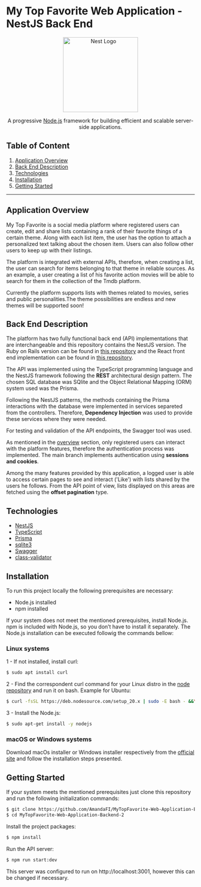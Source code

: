 # My Top Favorite Web Application - NestJS Back End

<p align="center">
  <a href="http://nestjs.com/" target="blank"><img src="https://nestjs.com/img/logo-small.svg" width="200" alt="Nest Logo" /></a>
</p>

[circleci-image]: https://img.shields.io/circleci/build/github/nestjs/nest/master?token=abc123def456
[circleci-url]: https://circleci.com/gh/nestjs/nest

  <p align="center">A progressive <a href="http://nodejs.org" target="_blank">Node.js</a> framework for building efficient and scalable server-side applications.</p>
    <p align="center">

## Table of Content

1. [Application Overview](#application-overview)
2. [Back End Description](#back-end-description)
3. [Technologies](#technologies)
4. [Installation](#installation)
5. [Getting Started](#getting-started)

---

## **Application Overview** <a name="application-overview"></a>

My Top Favorite is a social media platform where registered users can create, edit and share lists containing a rank of their favorite things of a certain theme. Along with each list item, the user has the option to attach a personalized text talking about the chosen item. Users can also follow other users to keep up with their listings.

The platform is integrated with external APIs, therefore, when creating a list, the user can search for items belonging to that theme in reliable sources. As an example, a user creating a list of his favorite action movies will be able to search for them in the collection of the Tmdb platform.

Currently the platform supports lists with themes related to movies, series and public personalities.The theme possibilities are endless and new themes will be supported soon!

## **Back End Description** <a name="back-end-description"></a>

The platform has two fully functional back end (API) implementations that are interchangeable and this repository contains the NestJS version. The Ruby on Rails version can be found in [this repository](https://github.com/AmandaFI/MyTopFavorite-Web-Application-Backend) and the React front end implementation can be found in [this repository](https://github.com/AmandaFI/MyTopFavorite-Web-Application-Frontend).

The API was implemented using the TypeScript programming language and the NestJS framework following the **REST** architectural design pattern. The chosen SQL database was SQlite and the Object Relational Mapping (ORM) system used was the Prisma.

Following the NestJS patterns, the methods containing the Prisma interactions with the database were implemented in services separeted from the controllers. Therefore, **Dependency Injection** was used to provide these services where they were needed.

For testing and validation of the API endpoints, the Swagger tool was used.

As mentioned in the [overview](#Overview) section, only registered users can interact with the platform features, therefore the authentication process was implemented. The main branch implements authentication using **sessions and cookies**.

Among the many features provided by this application, a logged user is able to access certain pages to see and interact ('Like') with lists shared by the users he follows. From the API point of view, lists displayed on this areas are fetched using the **offset pagination** type.

## **Technologies** <a name="technologies"></a>

- [NestJS](https://nestjs.com/)
- [TypeScript](https://www.typescriptlang.org/)
- [Prisma](https://www.prisma.io/)
- [sqlite3](https://www.npmjs.com/package/sqlite3)
- [Swagger](https://docs.nestjs.com/openapi/introduction)
- [class-validator](https://www.npmjs.com/package/class-validator)

## **Installation** <a name="installation"></a>

To run this project locally the following prerequisites are necessary:

- Node.js installed
- npm installed

If your system does not meet the mentioned prerequisites, install Node.js. npm is included with Node.js, so you don’t have to install it separately. The Node.js installation can be executed followig the commands bellow:

### **Linux systems**

1 - If not installed, install curl:

```bash
$ sudo apt install curl
```

2 - Find the correspondent curl command for your Linux distro in the [node repository](https://github.com/nodesource/distributions/blob/master/README.md#debinstall) and run it on bash. Example for Ubuntu:

```bash
$ curl -fsSL https://deb.nodesource.com/setup_20.x | sudo -E bash - &&\
```

3 - Install the Node.js:

```bash
$ sudo apt-get install -y nodejs
```

### **macOS or Windows systems**

Download macOs installer or Windows installer respectively from the [official site](https://nodejs.org/en/download) and follow the installation steps presented.

## **Getting Started** <a name="getting-started"></a>

If your system meets the mentioned prerequisites just clone this repository and run the following initialization commands:

```bash
$ git clone https://github.com/AmandaFI/MyTopFavorite-Web-Application-Backend-2.git
$ cd MyTopFavorite-Web-Application-Backend-2
```

Install the project packages:

```bash
$ npm install
```

Run the API server:

```bash
$ npm run start:dev
```

This server was configured to run on http://localhost:3001, however this can be changed if necessary.
